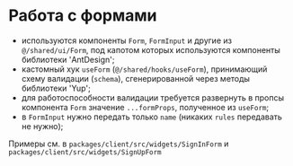 # Работа с формами

- используются компоненты `Form`, `FormInput` и другие из `@/shared/ui/Form`, под капотом которых используются компоненты библиотеки 'AntDesign';
- кастомный хук `useForm` (`@/shared/hooks/useForm`), принимающий схему валидации (`schema`), сгенерированной через методы библиотеки 'Yup';
- для работоспособности валидации требуется развернуть в пропсы компонента `Form` значение `...formProps`, полученное из `useForm`;
- в `FormInput` нужно передать только `name` (никаких `rules` передавать не нужно);

Примеры см. в `packages/client/src/widgets/SignInForm` и `packages/client/src/widgets/SignUpForm`

